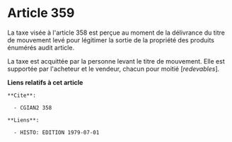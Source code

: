# Article 359

La taxe visée à l'article 358 est perçue au moment de la délivrance du titre de mouvement levé pour légitimer la sortie de la
propriété des produits énumérés audit article.

La taxe est acquittée par la personne levant le titre de mouvement. Elle est supportée par l'acheteur et le vendeur, chacun
pour moitié [*redevables*].

**Liens relatifs à cet article**

	**Cite**:

	  - CGIAN2 358

	**Liens**:

	  - HISTO: EDITION 1979-07-01
